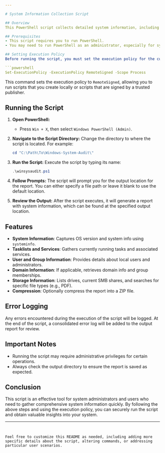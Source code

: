 ```yaml
---

# System Information Collection Script

## Overview
This PowerShell script collects detailed system information, including OS version, currently running tasks and services, user and group info, domain details, storage information, and generates a report in text format. Optionally, it can compress the report into a ZIP file for easier sharing.

## Prerequisites
- This script requires you to run PowerShell.
- You may need to run PowerShell as an administrator, especially for system and domain-related queries.

## Setting Execution Policy
Before running the script, you must set the execution policy for the current session to allow script execution. Open a PowerShell window and execute the following command:

```powershell
Set-ExecutionPolicy -ExecutionPolicy RemoteSigned -Scope Process
```

This command sets the execution policy to `RemoteSigned`, allowing you to run scripts that you create locally or scripts that are signed by a trusted publisher.

## Running the Script
1. **Open PowerShell:**
   - Press `Win + X`, then select `Windows PowerShell (Admin)`.

2. **Navigate to the Script Directory:**
   Change the directory to where the script is located. For example:
   ```powershell
   cd "C:\Path\To\Windows-System-Audit\"
   ```

3. **Run the Script:**
   Execute the script by typing its name:
   ```powershell
   .\winsysaudit.ps1
   ```

4. **Follow Prompts:**
   The script will prompt you for the output location for the report. You can either specify a file path or leave it blank to use the default location.

5. **Review the Output:**
   After the script executes, it will generate a report with system information, which can be found at the specified output location.

## Features
- **System Information**: Captures OS version and system info using `systeminfo`.
- **Tasklists and Services**: Gathers currently running tasks and associated services.
- **User and Group Information**: Provides details about local users and administrators.
- **Domain Information**: If applicable, retrieves domain info and group memberships.
- **Storage Information**: Lists drives, current SMB shares, and searches for specific file types (e.g., PDF).
- **Compression**: Optionally compress the report into a ZIP file.

## Error Logging
Any errors encountered during the execution of the script will be logged. At the end of the script, a consolidated error log will be added to the output report for review.

## Important Notes
- Running the script may require administrative privileges for certain operations.
- Always check the output directory to ensure the report is saved as expected.

## Conclusion
This script is an effective tool for system administrators and users who need to gather comprehensive system information quickly. By following the above steps and using the execution policy, you can securely run the script and obtain valuable insights into your system.

--- 
```


Feel free to customize this README as needed, including adding more specific details about the script, altering commands, or addressing particular user scenarios.
